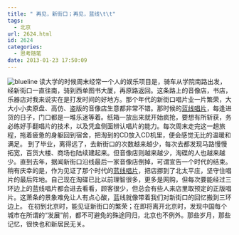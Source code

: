 ```yaml
---
title: " 再见，新街口；再见，蓝线\t\t"
tags:
  - 北京
url: 2624.html
id: 2624
categories:
  - 思考随笔
date: 2013-01-23 17:50:09
---
```


![](../../../images/2013/01/blueline1.jpg "blueline") 读大学的时候周末经常一个人的娱乐项目是，骑车从学院南路出发，经新街口一直往南，骑到西单图书大厦，再原路返回。这条路上的音像店，书店，乐器店对我来说实在是打发时间的好地方。那个年代的新街口唱片业一片繁荣，大大小小卖原盘、高仿、盗版的音像店生意都非常不错。那时候的[蓝线唱片](http://www.bluelinerecords.com.cn "蓝线唱片")，每逢进货的日子，门口都是一堆乐迷等着。纸箱一放出来就开始疯抢，要想有所斩获，务必练好手翻唱片的技术，以及凭盒侧面辨认唱片的能力。每次周末走完这一趟旅程，拖着疲惫的身躯回到宿舍，把淘到的CD放入CD机里，便会感觉无比的温暖和满足。 到了毕业，离得远了，去新街口的次数越来越少，每次去都发现马路慢慢拓宽，百货大楼、商场也陆续建起来。但音像店则越来越少，淘碟的人也越来越少。直到去年，据闻新街口沿线最后一家音像店倒掉，可谓宣告一个时代的结束。稍有庆幸的是，作为见证了那个时代的[蓝线唱片](http://www.bluelinerecords.com.cn "蓝线唱片")，把店挪到了北太平庄，坚守住唱片的最后阵地。自己现在淘碟已比以前理智很多，更多是网购，但每次要能经过三环边上的蓝线唱片都会进去看看，顾客很少，但总会有些人来店里取预定的正版唱片。这萧条的景象难免让人有点心酸，蓝线就像带着我们对新街口的回忆搬到三环边上。 在初到北京时，能见证新街口的繁荣；在即将离开北京时，发现中国每个城市在所谓的“发展”前，都不可避免的殊途同归，北京也不例外。那些岁月，那些记忆，很快也和新居民无关。